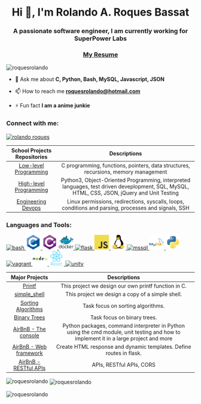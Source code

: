 <h1 align="center">Hi 👋, I'm Rolando A. Roques Bassat</h1>
<h3 align="center">A passionate software engineer, I am currently working for SuperPower Labs</h3>
<h3 align="center"><a href="https://github.com/roquesrolando/resume/blob/main/resume_rolando.pdf">My Resume</a></h3>

<p align="left"> <img src="https://komarev.com/ghpvc/?username=roquesrolando&label=Profile%20views&color=0e75b6&style=flat" alt="roquesrolando" /> </p>

- 💬 Ask me about **C, Python, Bash, MySQL, Javascript, JSON**

- 📫 How to reach me **roquesrolando@hotmail.com**

- ⚡ Fun fact **I am a anime junkie**

<h3 align="left">Connect with me:</h3>
<p align="left">
<a href="https://www.linkedin.com/in/rolando-roques-50220b1a1" target="blank"><img align="center" src="https://raw.githubusercontent.com/rahuldkjain/github-profile-readme-generator/master/src/images/icons/Social/linked-in-alt.svg" alt="rolando roques" height="30" width="40" /></a>
</p>


|        School Projects Repositories        |                                                                 Descriptions                                                                |
|:------------------------------------------:|:-------------------------------------------------------------------------------------------------------------------------------------------:|
|   <a href="https://github.com/roquesrolando/holbertonschool-low_level_programming.git">Low-level Programming</a>   |                              C programming, functions, pointers, data structures, recursions, memory management                             |
|  <a href="https://github.com/roquesrolando/holbertonschool-higher_level_programming.git">High-level Programming</a>  | Python3, Object-Oriented Programming, interpreted languages, test driven deveplopment, SQL, MySQL, HTML, CSS, JSON, jQuery and Unit Testing |
| <a href="https://github.com/roquesrolando/holberton-system_engineering-devops.git">Engineering Devops</a> |                     Linux permissions, redirections, syscalls, loops, conditions and parsing, processes and signals, SSH                    |

<h3 align="left">Languages and Tools:</h3>
<p align="left"> <a href="https://www.gnu.org/software/bash/" target="_blank"> <img src="https://www.vectorlogo.zone/logos/gnu_bash/gnu_bash-icon.svg" alt="bash" width="40" height="40"/> </a> <a href="https://www.cprogramming.com/" target="_blank"> <img src="https://raw.githubusercontent.com/devicons/devicon/master/icons/c/c-original.svg" alt="c" width="40" height="40"/> </a> <a href="https://www.w3schools.com/cs/" target="_blank"> <img src="https://raw.githubusercontent.com/devicons/devicon/master/icons/csharp/csharp-original.svg" alt="csharp" width="40" height="40"/> </a> <a href="https://www.docker.com/" target="_blank"> <img src="https://raw.githubusercontent.com/devicons/devicon/master/icons/docker/docker-original-wordmark.svg" alt="docker" width="40" height="40"/> </a> <a href="https://flask.palletsprojects.com/" target="_blank"> <img src="https://www.vectorlogo.zone/logos/pocoo_flask/pocoo_flask-icon.svg" alt="flask" width="40" height="40"/> </a> <a href="https://developer.mozilla.org/en-US/docs/Web/JavaScript" target="_blank"> <img src="https://raw.githubusercontent.com/devicons/devicon/master/icons/javascript/javascript-original.svg" alt="javascript" width="40" height="40"/> </a> <a href="https://www.linux.org/" target="_blank"> <img src="https://raw.githubusercontent.com/devicons/devicon/master/icons/linux/linux-original.svg" alt="linux" width="40" height="40"/> </a> <a href="https://www.microsoft.com/en-us/sql-server" target="_blank"> <img src="https://www.svgrepo.com/show/303229/microsoft-sql-server-logo.svg" alt="mssql" width="40" height="40"/> </a> <a href="https://www.mysql.com/" target="_blank"> <img src="https://raw.githubusercontent.com/devicons/devicon/master/icons/mysql/mysql-original-wordmark.svg" alt="mysql" width="40" height="40"/> </a> <a href="https://www.python.org" target="_blank"> <img src="https://raw.githubusercontent.com/devicons/devicon/master/icons/python/python-original.svg" alt="python" width="40" height="40"/> </a> <a href="https://www.vagrantup.com/" target="_blank"> <img src="https://www.vectorlogo.zone/logos/vagrantup/vagrantup-icon.svg" alt="vagrant" width="40" height="40"/> <a href="https://nodejs.org" target="_blank" rel="noreferrer"> <img src="https://raw.githubusercontent.com/devicons/devicon/master/icons/nodejs/nodejs-original-wordmark.svg" alt="nodejs" width="40" height="40"/> </a> <a href="https://reactjs.org/" target="_blank" rel="noreferrer"> <img src="https://raw.githubusercontent.com/devicons/devicon/master/icons/react/react-original-wordmark.svg" alt="react" width="40" height="40"/> </a> <a href="https://unity.com/" target="_blank" rel="noreferrer"> <img src="https://www.vectorlogo.zone/logos/unity3d/unity3d-icon.svg" alt="unity" width="40" height="40"/> </a> </p>

|     Major Projects     |                                                              Descriptions                                                             |
|:----------------------:|:-------------------------------------------------------------------------------------------------------------------------------------:|
|       <a href="https://github.com/roquesrolando/printf.git">Printf</a>         |                                          This project we design our own printf function in C.                                         |
|       <a href="https://github.com/roquesrolando/simple_shell.git">simple_shell</a>      |                                            This project we design a copy of a simple shell.                                           |
|   <a href="https://github.com/roquesrolando/sorting_algorithms.git">Sorting Algorithms</a>   |                                                   Task focus on sorting algorithms.                                                   |
|      <a href="https://github.com/roquesrolando/binary_trees.git">Binary Trees</a>      |                                                      Task focus on binary trees.                                                      |
|  <a href="https://github.com/roquesrolando/AirBnB_clone.git">AirBnB - The console</a>  | Python packages, command interpreter in Python using the cmd module, unit testing and how to implement it in a large project and more |
|  <a href="https://github.com/roquesrolando/AirBnB_clone_v2.git">AirBnB - Web framework</a> |                                  Create HTML response and dynamic templates. Define routes in flask.                                  |
|  <a href="https://github.com/roquesrolando/AirBnB_clone_v4.git">AirBnB - RESTful APIs</a>  |                                                        APIs, RESTful APIs, CORS                                                       |

<p><img align="left" src="https://github-readme-stats.vercel.app/api/top-langs?username=roquesrolando&show_icons=true&locale=en&layout=compact&theme=radical" alt="roquesrolando" /></p>

<p>&nbsp;<img align="center" src="https://github-readme-stats.vercel.app/api?username=roquesrolando&show_icons=true&theme=radical" alt="roquesrolando" /></p>

<p><img align="center" src="https://github-readme-streak-stats.herokuapp.com/?user=roquesrolando&theme=radical" alt="roquesrolando" /></p>
